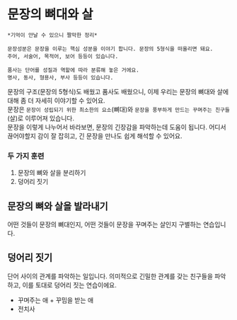 # 문장의 뼈대와 살
```
*기억이 안날 수 있으니 짤막한 정리*

문장성분은 문장을 이루는 핵심 성분을 이야기 합니다. 문장의 5형식을 떠올리면 돼요.
주어, 서술어, 목적어, 보어 등등이 있습니다.

품사는 단어를 성질과 역할에 따라 분류해 놓은 거에요.
명사, 동사, 형용사, 부사 등등이 있습니다.
```
문장의 구조(문장의 5형식)도 배웠고 품사도 배웠으니, 이제 우리는 문장의 뼈대와 살에 대해 좀 더 자세히 이야기할 수 있어요.<br>
문장은 `문장이 성립되기 위한 최소한의 요소`(뼈대)와 `문장을 풍부하게 만드는 꾸며주는 친구들`(살)로 이루어져 있습니다.<br>
문장을 이렇게 나누어서 바라보면, 문장의 긴장감을 파악하는데 도움이 됩니다. 어디서 끊어야할지 감이 잘 잡히고, 긴 문장을 만나도 쉽게 해석할 수 있어요.

### 두 가지 훈련
1. 문장의 뼈와 살을 분리하기
2. 덩어리 짓기

## 문장의 뼈와 살을 발라내기
어떤 것들이 문장의 뼈대인지, 어떤 것들이 문장을 꾸며주는 살인지 구별하는 연습입니다.
## 덩어리 짓기
단어 사이의 관계를 파악하는 일입니다. 의미적으로 긴밀한 관계를 갖는 친구들을 파악하고, 이를 토대로 덩어리 짓는 연습이에요.
- 꾸며주는 애 + 꾸밈을 받는 애
- 전치사
